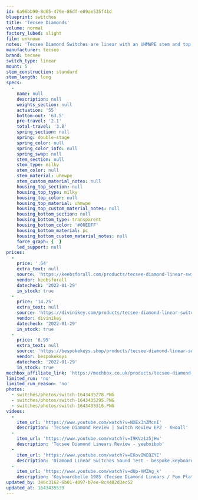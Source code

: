 ```yaml
---
id: 6a96bb90-8d65-479e-86df-e89ae535f41d
blueprint: switches
title: 'Tecsee Diamonds'
volume: normal
factory_lubed: slight
film: unknown
notes: 'Tecsee Diamond Switches are linear with an UHMWPE stem and top housing as well as a PC bottom housing. It also utilizes a 63.5g two-stage long spring measuring at 22mm for quick stem return. Also referred to as Jadeite switches.'
manufacturer: tecsee
brand: tecsee
switch_type: linear
mount: 5
stem_construction: standard
stem_length: long
specs:
  -
    name: null
    description: null
    weights_section: null
    actuation: '55'
    bottom-out: '63.5'
    pre-travel: '2.1'
    total-travel: '3.8'
    spring_section: null
    spring: double-stage
    spring_color: null
    spring_color_info: null
    spring_swap: null
    stem_section: null
    stem_type: milky
    stem_color: null
    stem_material: uhmwpe
    stem_custom_material_notes: null
    housing_top_section: null
    housing_top_type: milky
    housing_top_color: null
    housing_top_material: uhmwpe
    housing_top_custom_material_notes: null
    housing_bottom_section: null
    housing_bottom_type: transparent
    housing_bottom_color: '#00EDFF'
    housing_bottom_material: pc
    housing_bottom_custom_material_notes: null
    force_graph: {  }
    led_support: null
prices:
  -
    price: '.64'
    extra_text: null
    source: 'https://keebsforall.com/products/tecsee-diamond-linear-switches'
    vendor: keebsforall
    datecheck: '2022-01-29'
    in_stock: true
  -
    price: '14.25'
    extra_text: null
    source: 'https://divinikey.com/products/tecsee-diamond-linear-switches'
    vendor: divinikey
    datecheck: '2022-01-29'
    in_stock: true
  -
    price: '6.95'
    extra_text: null
    source: 'https://bespokekeys.shop/products/tecsee-diamond-linear-switches?variant=39419103772708'
    vendor: bespokekeys
    datecheck: '2022-01-29'
    in_stock: true
mechbox_affiliate_link: 'https://mechbox.co.uk/products/tecsee-diamond-linear-switch-sample?variant=40801858027682'
limited_run: 'no'
limited_run_reason: 'no'
photos:
  - switches/photos/switch-1643435278.PNG
  - switches/photos/switch-1643435295.PNG
  - switches/photos/switch-1643435316.PNG
videos:
  -
    item_url: 'https://www.youtube.com/watch?v=NXEx3nZMcnI'
    description: 'Tecsee Diamond Review | Switch Review EP2 - Kwoall'
  -
    item_url: 'https://www.youtube.com/watch?v=I9KVz1z5jHw'
    description: 'Tecsee Diamond Linears Review - yeeboibob'
  -
    item_url: 'https://www.youtube.com/watch?v=EKovIWEQZYE'
    description: 'Diamond Linear Switches Sound Test - bespoke.keyboards'
  -
    item_url: 'https://www.youtube.com/watch?v=dUp-XMZAg_k'
    description: 'Keyboardbelle 1985 (Tecsee Diamond Linears / Pom Plate) - Xenocult'
updated_by: 346c3162-6b01-4097-b7ee-8c4482d3ec52
updated_at: 1643435539
---
```

